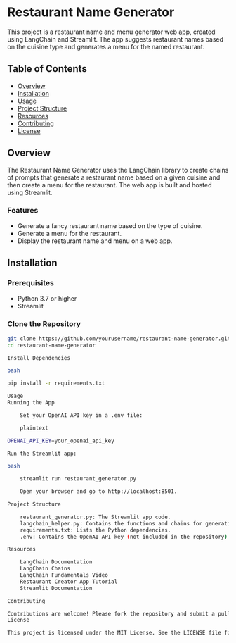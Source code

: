 # Restaurant Name Generator

This project is a restaurant name and menu generator web app, created using LangChain and Streamlit. The app suggests restaurant names based on the cuisine type and generates a menu for the named restaurant.

## Table of Contents

- [Overview](#overview)
- [Installation](#installation)
- [Usage](#usage)
- [Project Structure](#project-structure)
- [Resources](#resources)
- [Contributing](#contributing)
- [License](#license)

## Overview

The Restaurant Name Generator uses the LangChain library to create chains of prompts that generate a restaurant name based on a given cuisine and then create a menu for the restaurant. The web app is built and hosted using Streamlit.

### Features

- Generate a fancy restaurant name based on the type of cuisine.
- Generate a menu for the restaurant.
- Display the restaurant name and menu on a web app.

## Installation

### Prerequisites

- Python 3.7 or higher
- Streamlit

### Clone the Repository

```bash
git clone https://github.com/yourusername/restaurant-name-generator.git
cd restaurant-name-generator

Install Dependencies

bash

pip install -r requirements.txt

Usage
Running the App

    Set your OpenAI API key in a .env file:

    plaintext

OPENAI_API_KEY=your_openai_api_key

Run the Streamlit app:

bash

    streamlit run restaurant_generator.py

    Open your browser and go to http://localhost:8501.

Project Structure

    restaurant_generator.py: The Streamlit app code.
    langchain_helper.py: Contains the functions and chains for generating restaurant names and menus.
    requirements.txt: Lists the Python dependencies.
    .env: Contains the OpenAI API key (not included in the repository).

Resources

    LangChain Documentation
    LangChain Chains
    LangChain Fundamentals Video
    Restaurant Creator App Tutorial
    Streamlit Documentation

Contributing

Contributions are welcome! Please fork the repository and submit a pull request with your changes.
License

This project is licensed under the MIT License. See the LICENSE file for details.
```
